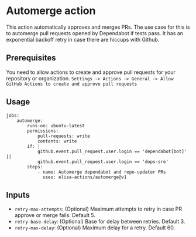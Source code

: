 # Automerge action

This action automatically approves and merges PRs. The use case for this is to automerge pull requests opened by Dependabot if tests pass. It has an exponential backoff retry in case there are hiccups with Github.

## Prerequisites

You need to allow actions to create and approve pull requests for your repository or organization. `Settings -> Actions -> General -> Allow GitHub Actions to create and approve pull requests`

## Usage

    jobs:
        automerge:
            runs-on: ubuntu-latest
            permissions:
                pull-requests: write
                contents: write
            if: |
                github.event.pull_request.user.login == 'dependabot[bot]' ||
                github.event.pull_request.user.login == 'dops-sre'
            steps:
                - name: Automerge dependabot and repo-updater PRs
                  uses: elisa-actions/automerge@v1

## Inputs


- `retry-max-attempts`: (Optional) Maximum attempts to retry in case PR approve or merge fails. Default 5.
- `retry-base-delay`: (Optional) Base for delay between retries. Default 3.
- `retry-max-delay`: (Optional) Maximum delay for a retry. Default 60.